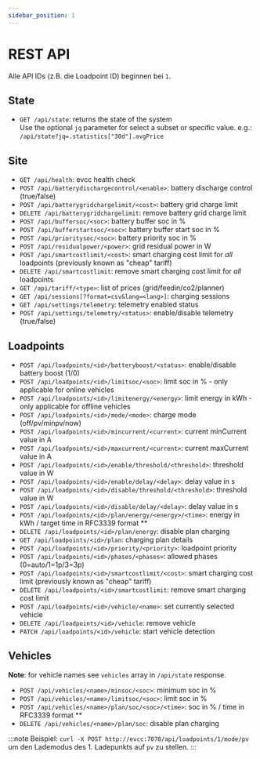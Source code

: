 ```yaml
---
sidebar_position: 1
---
```


# REST API

Alle API IDs (z.B. die Loadpoint ID) beginnen bei `1`.

## State

- `GET /api/state`: returns the state of the system<br/>
  Use the optional `jq` parameter for select a subset or specific value. e.g.: `/api/state?jq=.statistics["30d"].avgPrice`

## Site

- `GET /api/health`: evcc health check
- `POST /api/batterydischargecontrol/<enable>`: battery discharge control (true/false)
- `POST /api/batterygridchargelimit/<cost>`: battery grid charge limit
- `DELETE /api/batterygridchargelimit`: remove battery grid charge limit
- `POST /api/buffersoc/<soc>`: battery buffer soc in %
- `POST /api/bufferstartsoc/<soc>`: battery buffer start soc in %
- `POST /api/prioritysoc/<soc>`: battery priority soc in %
- `POST /api/residualpower/<power>`: grid residual power in W
- `POST /api/smartcostlimit/<cost>`: smart charging cost limit for _all_ loadpoints (previously known as "cheap" tariff)
- `DELETE /api/smartcostlimit`: remove smart charging cost limit for _all_ loadpoints
- `GET /api/tariff/<type>`: list of prices (grid/feedin/co2/planner)
- `GET /api/sessions[?format=csv&lang=<lang>]`: charging sessions
- `GET /api/settings/telemetry`: telemetry enabled status
- `POST /api/settings/telemetry/<status>`: enable/disable telemetry (true/false)

## Loadpoints

- `POST /api/loadpoints/<id>/batteryboost/<status>`: enable/disable battery boost (1/0)
- `POST /api/loadpoints/<id>/limitsoc/<soc>`: limit soc in % - only applicable for online vehicles
- `POST /api/loadpoints/<id>/limitenergy/<energy>`: limit energy in kWh - only applicable for offline vehicles
- `POST /api/loadpoints/<id>/mode/<mode>`: charge mode (off/pv/minpv/now)
- `POST /api/loadpoints/<id>/mincurrent/<current>`: current minCurrent value in A
- `POST /api/loadpoints/<id>/maxcurrent/<current>`: current maxCurrent value in A
- `POST /api/loadpoints/<id>/enable/threshold/<threshold>`: threshold value in W
- `POST /api/loadpoints/<id>/enable/delay/<delay>`: delay value in s
- `POST /api/loadpoints/<id>/disable/threshold/<threshold>`: threshold value in W
- `POST /api/loadpoints/<id>/disable/delay/<delay>`: delay value in s
- `POST /api/loadpoints/<id>/plan/energy/<energy>/<time>`: energy in kWh / target time in RFC3339 format \*\*
- `DELETE /api/loadpoints/<id>/plan/energy`: disable plan charging
- `GET /api/loadpoints/<id>/plan`: charging plan details
- `POST /api/loadpoints/<id>/priority/<priority>`: loadpoint priority
- `POST /api/loadpoints/<id>/phases/<phases>`: allowed phases (0=auto/1=1p/3=3p)
- `POST /api/loadpoints/<id>/smartcostlimit/<cost>`: smart charging cost limit (previously known as "cheap" tariff)
- `DELETE /api/loadpoints/<id>/smartcostlimit`: remove smart charging cost limit
- `POST /api/loadpoints/<id>/vehicle/<name>`: set currently selected vehicle
- `DELETE /api/loadpoints/<id>/vehicle`: remove vehicle
- `PATCH /api/loadpoints/<id>/vehicle`: start vehicle detection

## Vehicles

**Note**: for vehicle names see `vehicles` array in `/api/state` response.

- `POST /api/vehicles/<name>/minsoc/<soc>`: minimum soc in %
- `POST /api/vehicles/<name>/limitsoc/<soc>`: limit soc in %
- `POST /api/vehicles/<name>/plan/soc/<soc>/<time>`: soc in % / time in RFC3339 format \*\*
- `DELETE /api/vehicles/<name>/plan/soc`: disable plan charging

:::note
Beispiel: `curl -X POST http://evcc:7070/api/loadpoints/1/mode/pv` um den Lademodus des 1. Ladepunkts auf `pv` zu stellen.
:::
